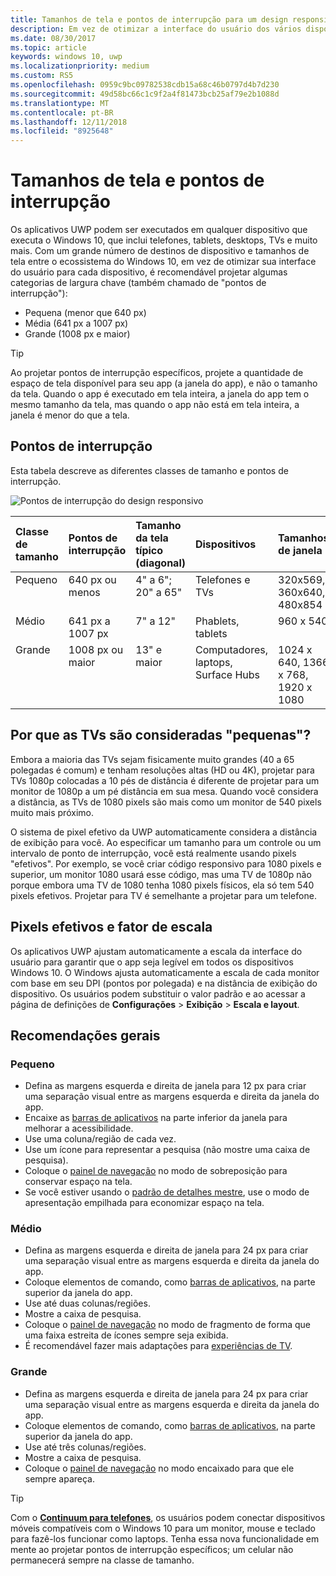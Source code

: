 ```yaml
---
title: Tamanhos de tela e pontos de interrupção para um design responsivo
description: Em vez de otimizar a interface do usuário dos vários dispositivos no ecossistema do Windows 10, é recomendável projetar algumas categorias de largura chave chamadas pontos de interrupção.
ms.date: 08/30/2017
ms.topic: article
keywords: windows 10, uwp
ms.localizationpriority: medium
ms.custom: RS5
ms.openlocfilehash: 0959c9bc09782538cdb15a68c46b0797d4b7d230
ms.sourcegitcommit: 49d58bc66c1c9f2a4f81473bcb25af79e2b1088d
ms.translationtype: MT
ms.contentlocale: pt-BR
ms.lasthandoff: 12/11/2018
ms.locfileid: "8925648"
---
```

#  <a name="screen-sizes-and-breakpoints"></a>Tamanhos de tela e pontos de interrupção

Os aplicativos UWP podem ser executados em qualquer dispositivo que executa o Windows 10, que inclui telefones, tablets, desktops, TVs e muito mais. Com um grande número de destinos de dispositivo e tamanhos de tela entre o ecossistema do Windows 10, em vez de otimizar sua interface do usuário para cada dispositivo, é recomendável projetar algumas categorias de largura chave (também chamado de "pontos de interrupção"): 
- Pequena (menor que 640 px)
- Média (641 px a 1007 px)
- Grande (1008 px e maior)

> [!TIP]
> Ao projetar pontos de interrupção específicos, projete a quantidade de espaço de tela disponível para seu app (a janela do app), e não o tamanho da tela. Quando o app é executado em tela inteira, a janela do app tem o mesmo tamanho da tela, mas quando o app não está em tela inteira, a janela é menor do que a tela.

## <a name="breakpoints"></a>Pontos de interrupção
Esta tabela descreve as diferentes classes de tamanho e pontos de interrupção.

![Pontos de interrupção do design responsivo](images/breakpoints/size-classes.svg)

<table>
<thead>
<tr class="header">
<th align="left">Classe de tamanho</th>
<th align="left">Pontos de interrupção</th>
<th align="left">Tamanho da tela típico (diagonal)</th>
<th align="left">Dispositivos</th>
<th align="left">Tamanhos de janela</th>
</tr>
</thead>
<tbody>
<tr class="even">
<td style="vertical-align:top;">Pequeno</td>
<td style="vertical-align:top;">640 px ou menos</td>
<td style="vertical-align:top;">4&quot; a 6&quot;; 20&quot; a 65&quot;</td>
<td style="vertical-align:top;">Telefones e TVs</td>
<td style="vertical-align:top;">320x569, 360x640, 480x854</td>
</tr>
<tr class="odd">
<td style="vertical-align:top;">Médio</td>
<td style="vertical-align:top;">641 px a 1007 px</td>
<td style="vertical-align:top;">7&quot; a 12&quot;</td>
<td style="vertical-align:top;">Phablets, tablets</td>
<td style="vertical-align:top;">960 x 540</td>
</tr>
<tr class="even">
<td style="vertical-align:top;">Grande</td>
<td style="vertical-align:top;">1008 px ou maior</td>
<td style="vertical-align:top;">13&quot; e maior</td>
<td style="vertical-align:top;">Computadores, laptops, Surface Hubs</td>
<td style="vertical-align:top;">1024 x 640, 1366 x 768, 1920 x 1080</td>
</tr>
</tbody>
</table>

## <a name="why-are-tvs-considered-small"></a>Por que as TVs são consideradas "pequenas"? 

Embora a maioria das TVs sejam fisicamente muito grandes (40 a 65 polegadas é comum) e tenham resoluções altas (HD ou 4K), projetar para TVs 1080p colocadas a 10 pés de distância é diferente de projetar para um monitor de 1080p a um pé distância em sua mesa. Quando você considera a distância, as TVs de 1080 pixels são mais como um monitor de 540 pixels muito mais próximo.

O sistema de pixel efetivo da UWP automaticamente considera a distância de exibição para você. Ao especificar um tamanho para um controle ou um intervalo de ponto de interrupção, você está realmente usando pixels "efetivos". Por exemplo, se você criar código responsivo para 1080 pixels e superior, um monitor 1080 usará esse código, mas uma TV de 1080p não porque embora uma TV de 1080 tenha 1080 pixels físicos, ela só tem 540 pixels efetivos. Projetar para TV é semelhante a projetar para um telefone.

## <a name="effective-pixels-and-scale-factor"></a>Pixels efetivos e fator de escala

Os aplicativos UWP ajustam automaticamente a escala da interface do usuário para garantir que o app seja legível em todos os dispositivos Windows 10. O Windows ajusta automaticamente a escala de cada monitor com base em seu DPI (pontos por polegada) e na distância de exibição do dispositivo. Os usuários podem substituir o valor padrão e ao acessar a página de definições de **Configurações** > **Exibição** > **Escala e layout**. 


## <a name="general-recommendations"></a>Recomendações gerais

### <a name="small"></a>Pequeno
- Defina as margens esquerda e direita de janela para 12 px para criar uma separação visual entre as margens esquerda e direita da janela do app.
- Encaixe as [barras de aplicativos](../controls-and-patterns/app-bars.md) na parte inferior da janela para melhorar a acessibilidade.
- Use uma coluna/região de cada vez.
- Use um ícone para representar a pesquisa (não mostre uma caixa de pesquisa).
- Coloque o [painel de navegação](../controls-and-patterns/navigationview.md) no modo de sobreposição para conservar espaço na tela.
- Se você estiver usando o [padrão de detalhes mestre](../controls-and-patterns/master-details.md), use o modo de apresentação empilhada para economizar espaço na tela.

### <a name="medium"></a>Médio
- Defina as margens esquerda e direita de janela para 24 px para criar uma separação visual entre as margens esquerda e direita da janela do app.
- Coloque elementos de comando, como [barras de aplicativos](../controls-and-patterns/app-bars.md), na parte superior da janela do app.
- Use até duas colunas/regiões.
- Mostre a caixa de pesquisa.
- Coloque o [painel de navegação](../controls-and-patterns/navigationview.md) no modo de fragmento de forma que uma faixa estreita de ícones sempre seja exibida.
- É recomendável fazer mais adaptações para [experiências de TV](http://go.microsoft.com/fwlink/?LinkId=760736).

### <a name="large"></a>Grande
- Defina as margens esquerda e direita de janela para 24 px para criar uma separação visual entre as margens esquerda e direita da janela do app.
- Coloque elementos de comando, como [barras de aplicativos](../controls-and-patterns/app-bars.md), na parte superior da janela do app.
- Use até três colunas/regiões.
- Mostre a caixa de pesquisa.
- Coloque o [painel de navegação](../controls-and-patterns/navigationview.md) no modo encaixado para que ele sempre apareça.

>[!TIP] 
> Com o [**Continuum para telefones**](http://go.microsoft.com/fwlink/p/?LinkID=699431), os usuários podem conectar dispositivos móveis compatíveis com o Windows 10 para um monitor, mouse e teclado para fazê-los funcionar como laptops. Tenha essa nova funcionalidade em mente ao projetar pontos de interrupção específicos; um celular não permanecerá sempre na classe de tamanho.


